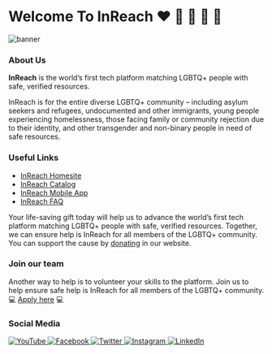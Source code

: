 # Welcome To InReach :heart: :orange_heart: :purple_heart: :green_heart: :yellow_heart:

![banner](/profile/images/banner.png)

### About Us

**InReach** is the world’s first tech platform matching LGBTQ+ people with safe, verified resources.

InReach is for the entire diverse LGBTQ+ community – including asylum seekers and refugees, undocumented and other immigrants, young people experiencing homelessness, those facing family or community rejection due to their identity, and other transgender and non-binary people in need of safe resources.

### Useful Links
- [InReach Homesite](https://inreach.org/)
- [InReach Catalog](https://app.inreach.org/)
- [InReach Mobile App](https://inreach.org/mobile-app/)
- [InReach FAQ](https://inreach.org/faqs/)
  
Your life-saving gift today will help us to advance the world’s first tech platform matching LGBTQ+ people with safe, verified resources. Together, we can ensure help is InReach for all members of the LGBTQ+ community.
You can support the cause by [donating](https://inreach.org/donate/) in our website.


### Join our team

Another way to help is to volunteer your skills to the platform. Join us to help ensure safe help is InReach for all members of the LGBTQ+ community. :computer: [Apply here](https://inreach.org/join-our-team/) :computer:


### Social Media

<a href="https://www.youtube.com/channel/UCJsVS5-0ymo40mRjCe4BIHA" rel="Youtube" target="_blank">![YouTube](https://img.shields.io/badge/YouTube-%23FF0000.svg?style=for-the-badge&logo=YouTube&logoColor=white) <a href="https://www.facebook.com/weareinreach" rel="Facebook" target="_blank">![Facebook](https://img.shields.io/badge/Facebook-%231877F2.svg?style=for-the-badge&logo=Facebook&logoColor=white) <a href="https://twitter.com/weareinreach" rel="Twitter" target="_blank">![Twitter](https://img.shields.io/badge/Twitter-%231DA1F2.svg?style=for-the-badge&logo=Twitter&logoColor=white) <a href="https://www.instagram.com/weareinreach/" rel="Instagram" target="_blank">![Instagram](https://img.shields.io/badge/Instagram-%23E4405F.svg?style=for-the-badge&logo=Instagram&logoColor=white) <a href="https://www.linkedin.com/company/weareinreach/" rel="LinkedIn" target="_blank">![LinkedIn](https://img.shields.io/badge/linkedin-%230077B5.svg?style=for-the-badge&logo=linkedin&logoColor=white)




